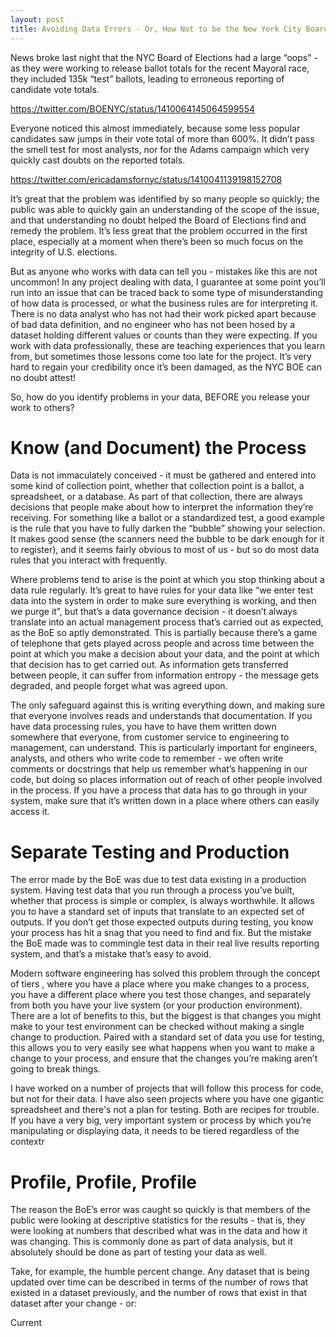 ```yaml
---
layout: post
title: Avoiding Data Errors - Or, How Not to be the New York City Board of Elections
---
```


News broke last night that the NYC Board of Elections had a large “oops” - as 
they were working to release ballot totals for the recent Mayoral race, they 
included 135k “test” ballots, leading to erroneous reporting of candidate vote 
totals. 

https://twitter.com/BOENYC/status/1410064145064599554

Everyone noticed this almost immediately, because some less popular candidates 
saw jumps in their vote total of more than 600%. It didn’t pass the smell test 
for most analysts, nor for the Adams campaign which very quickly cast doubts on 
the reported totals. 

https://twitter.com/ericadamsfornyc/status/1410041139198152708

It’s great that the problem was identified by so many people so quickly; the 
public was able to quickly gain an understanding of the scope of the issue, 
and that understanding no doubt helped the Board of Elections find and remedy 
the problem. It’s less great that the problem occurred in the first place, 
especially at a moment when there’s been so much focus on the integrity of U.S. 
elections. 

But as anyone who works with data can tell you - mistakes like this are not 
uncommon! In any project dealing with data, I guarantee at some point you’ll run 
into an issue that can be traced back to some type of misunderstanding of how 
data is processed, or what the business rules are for interpreting it. There is
no data analyst who has not had their work picked apart because of bad data 
definition, and no engineer who has not been hosed by a dataset holding different 
values or counts than they were expecting. If you work with data professionally, 
these are teaching experiences that you learn from, but sometimes those lessons 
come too late for the project. It’s very hard to regain your credibility once 
it’s been damaged, as the NYC BOE can no doubt attest!

So, how do you identify problems in your data, BEFORE you release your work to 
others?

# Know (and Document) the Process

Data is not immaculately conceived - it must be gathered and entered into some 
kind of collection point, whether that collection point is a ballot, a 
spreadsheet, or a database. As part of that collection, there are always 
decisions that people make about how to interpret the information they’re 
receiving. For something like a ballot or a standardized test, a good example
is the rule that you have to fully darken the “bubble” showing your selection. 
It makes good sense (the scanners need the bubble to be dark enough for it to 
register), and it seems fairly obvious to most of us - but so do most data 
rules that you interact with frequently. 

Where problems tend to arise is the point at which you stop thinking about a 
data rule regularly. It’s great to have rules for your data like “we enter test 
data into the system in order to make sure everything is working, and then we 
purge it”, but that’s a data governance decision - it doesn’t always translate 
into an actual management process that’s carried out as expected, as the BoE so 
aptly demonstrated. This is partially because there’s a game of telephone that 
gets played across people and across time between the point at which you make a 
decision about your data, and the point at which that decision has to get carried 
out. As information gets transferred between people, it can suffer from 
information entropy - the message gets degraded, and people forget what was 
agreed upon.

The only safeguard against this is writing everything down, and making sure that 
everyone involves reads and understands that documentation. If you have data 
processing rules, you have to have them written down somewhere that everyone, 
from customer service to engineering to management, can understand. This is 
particularly important for engineers, analysts, and others who write code to 
remember - we often write comments or docstrings that help us remember what’s 
happening in our code, but doing so places information out of reach of other 
people involved in the process. If you have a process that data has to go 
through in your system, make sure that it’s written down in a place where others 
can easily access it. 

# Separate Testing and Production

The error made by the BoE was due to test data existing in a production system. 
Having test data that you run through a process you’ve built, whether that process 
is simple or complex, is always worthwhile. It allows you to have a standard set 
of inputs that translate to an expected set of outputs. If you don’t get those 
expected outputs during testing, you know your process has hit a snag that you 
need to find and fix. But the mistake the BoE made was to commingle test data in 
their real live results reporting system, and that’s a mistake that’s easy to 
avoid. 

Modern software engineering has solved this problem through the concept of tiers
, where you have a place where you make changes to a process, you have a different 
place where you test those changes, and separately from both you have your live 
system (or your production environment). There are a lot of benefits to this, 
but the biggest is that changes you might make to your test environment can be 
checked without making a single change to production. Paired with a standard set 
of data you use for testing, this allows you to very easily see what happens 
when you want to make a change to your process, and ensure that the changes 
you’re making aren’t going to break things. 

I have worked on a number of projects that will follow this process for code, 
but not for their data. I have also seen projects where you have one gigantic spreadsheet 
and there's not a plan for testing. Both are recipes for trouble. If you have a 
very big, very important system or process by which you’re manipulating or 
displaying data, it needs to be tiered regardless of the contextr

# Profile, Profile, Profile
The reason the BoE’s error was caught so quickly is that members of the public 
were looking at descriptive statistics for the results - that is, they were 
looking at numbers that described what was in the data and how it was changing. 
This is commonly done as part of data analysis, but it absolutely should be 
done as part of testing your data as well. 

Take, for example, the humble percent change. Any dataset that is being updated 
over time can be described in terms of the number of rows that existed in a 
dataset previously, and the number of rows that exist in that dataset after 
your change - or:

Current 
